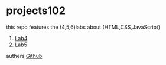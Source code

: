 # projects102
this repo features the (4,5,6)labs about (HTML,CSS,JavaScript)  

1. [Lab4](https://omar-rawajfi.github.io/projects102/lab4/)
2. [Lab5](https://omar-rawajfi.github.io/projects102/lab5/)

authers [Github](https://github.com/omar-rawajfi)